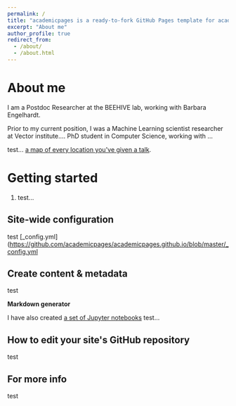 ```yaml
---
permalink: /
title: "academicpages is a ready-to-fork GitHub Pages template for academic personal websites"
excerpt: "About me"
author_profile: true
redirect_from: 
  - /about/
  - /about.html
---
```



About me
======
I am a Postdoc Researcher at the BEEHIVE lab, working with Barbara Engelhardt. 

Prior to my current position, I was a Machine Learning scientist researcher at Vector institute.... PhD student in Computer Science, working with ...

test... [a map of every location you've given a talk](https://academicpages.github.io/talkmap.html).

Getting started
======
1. test...


Site-wide configuration
------
test [_config.yml](https://github.com/academicpages/academicpages.github.io/blob/master/_config.yml 

Create content & metadata
------
test

**Markdown generator**

I have also created [a set of Jupyter notebooks](https://github.com/academicpages/academicpages.github.io/tree/master/markdown_generator
) test...

How to edit your site's GitHub repository
------
test

For more info
------
test

